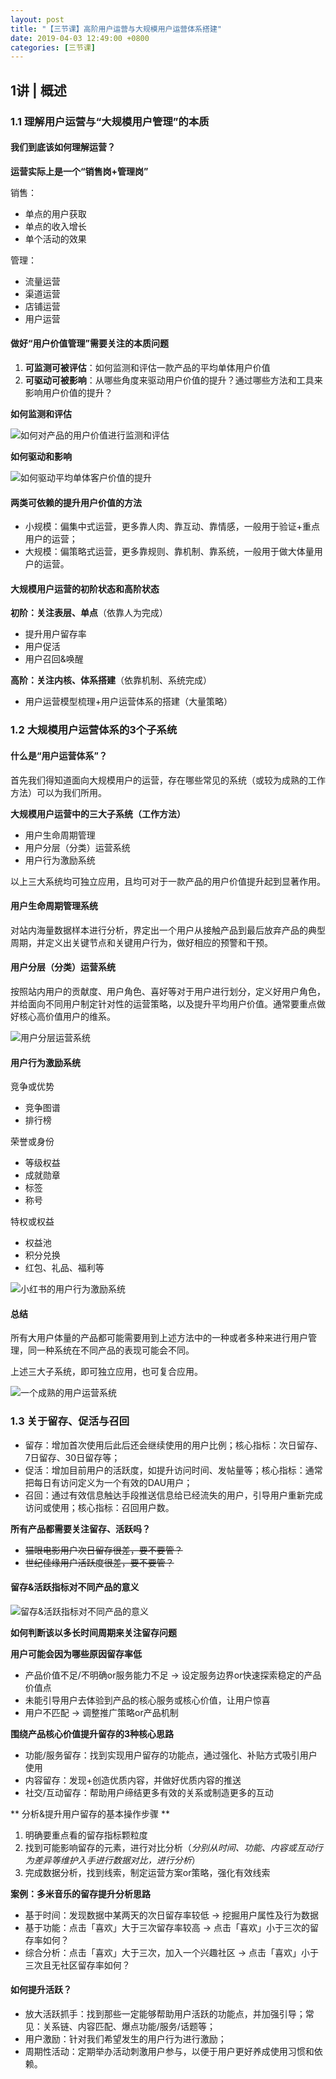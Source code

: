 ```yaml
---
layout: post
title: "【三节课】高阶用户运营与大规模用户运营体系搭建"
date: 2019-04-03 12:49:00 +0800
categories: [三节课]
---
```


## 1讲 | 概述

### 1.1 理解用户运营与“大规模用户管理”的本质

#### 我们到底该如何理解运营？

**运营实际上是一个“销售岗+管理岗”**

销售：

* 单点的用户获取
* 单点的收入增长
* 单个活动的效果

管理：

* 流量运营
* 渠道运营
* 店铺运营
* 用户运营

#### 做好“用户价值管理”需要关注的本质问题

1. **可监测可被评估**：如何监测和评估一款产品的平均单体用户价值
2. **可驱动可被影响**：从哪些角度来驱动用户价值的提升？通过哪些方法和工具来影响用户价值的提升？

**如何监测和评估**

![如何对产品的用户价值进行监测和评估](./../../../../static/img/public/op1.png)

**如何驱动和影响**

![如何驱动平均单体客户价值的提升](./../../../../static/img/public/op2.png)

#### 两类可依赖的提升用户价值的方法

* 小规模：偏集中式运营，更多靠人肉、靠互动、靠情感，一般用于验证+重点用户的运营；
* 大规模：偏策略式运营，更多靠规则、靠机制、靠系统，一般用于做大体量用户的运营。

#### 大规模用户运营的初阶状态和高阶状态

**初阶：关注表层、单点**（依靠人为完成）

* 提升用户留存率
* 用户促活
* 用户召回&唤醒

**高阶：关注内核、体系搭建**（依靠机制、系统完成）

* 用户运营模型梳理+用户运营体系的搭建（大量策略）

### 1.2 大规模用户运营体系的3个子系统

#### 什么是“用户运营体系”？

首先我们得知道面向大规模用户的运营，存在哪些常见的系统（或较为成熟的工作方法）可以为我们所用。

**大规模用户运营中的三大子系统（工作方法）**

* 用户生命周期管理
* 用户分层（分类）运营系统
* 用户行为激励系统

以上三大系统均可独立应用，且均可对于一款产品的用户价值提升起到显著作用。

#### 用户生命周期管理系统

对站内海量数据样本进行分析，界定出一个用户从接触产品到最后放弃产品的典型周期，并定义出关键节点和关键用户行为，做好相应的预警和干预。 

#### 用户分层（分类）运营系统

按照站内用户的贡献度、用户角色、喜好等对于用户进行划分，定义好用户角色，并给面向不同用户制定针对性的运营策略，以及提升平均用户价值。通常要重点做好核心高价值用户的维系。

![用户分层运营系统](./../../../../static/img/public/op3.png)

#### 用户行为激励系统

竞争或优势

* 竞争图谱
* 排行榜

荣誉或身份

* 等级权益
* 成就勋章
* 标签
* 称号

特权或权益

* 权益池
* 积分兑换
* 红包、礼品、福利等

![小红书的用户行为激励系统](./../../../../static/img/public/op4.png)

#### 总结
 
所有大用户体量的产品都可能需要用到上述方法中的一种或者多种来进行用户管理，同一种系统在不同产品的表现可能会不同。

上述三大子系统，即可独立应用，也可复合应用。

![一个成熟的用户运营系统](./../../../../static/img/public/op5.png)

### 1.3 关于留存、促活与召回

* 留存：增加首次使用后此后还会继续使用的用户比例；核心指标：次日留存、7日留存、30日留存等；
* 促活：增加目前用户的活跃度，如提升访问时间、发帖量等；核心指标：通常把每日有访问定义为一个有效的DAU用户；
* 召回：通过有效信息触达手段推送信息给已经流失的用户，引导用户重新完成访问或使用；核心指标：召回用户数。

**所有产品都需要关注留存、活跃吗？**

* ~~猫眼电影用户次日留存很差，要不要管？~~
* ~~世纪佳缘用户活跃度很差，要不要管？~~

#### 留存&活跃指标对不同产品的意义

![留存&活跃指标对不同产品的意义](./../../../../static/img/public/op6.png)

**如何判断该以多长时间周期来关注留存问题**

**用户可能会因为哪些原因留存率低**

* 产品价值不足/不明确or服务能力不足 → 设定服务边界or快速探索稳定的产品价值点
* 未能引导用户去体验到产品的核心服务或核心价值，让用户惊喜
* 用户不匹配 → 调整推广策略or产品机制

**围绕产品核心价值提升留存的3种核心思路**

* 功能/服务留存：找到实现用户留存的功能点，通过强化、补贴方式吸引用户使用
* 内容留存：发现+创造优质内容，并做好优质内容的推送
* 社交/互动留存：帮助用户缔结更多有效的关系或制造更多的互动

** 分析&提升用户留存的基本操作步骤 **

1. 明确要重点看的留存指标颗粒度
2. 找到可能影响留存的元素，进行对比分析（*分别从时间、功能、内容或互动行为差异等维护入手进行数据对比，进行分析*）
3. 完成数据分析，找到线索，制定运营方案or策略，强化有效线索

**案例：多米音乐的留存提升分析思路**

* 基于时间：发现数据中某两天的次日留存率较低 → 挖掘用户属性及行为数据
* 基于功能：点击「喜欢」大于三次留存率较高 → 点击「喜欢」小于三次的留存率如何？
* 综合分析：点击「喜欢」大于三次，加入一个兴趣社区 → 点击「喜欢」小于三次且无社区留存率如何？

#### 如何提升活跃？

* 放大活跃抓手：找到那些一定能够帮助用户活跃的功能点，并加强引导；常见：关系链、内容匹配、爆点功能/服务/话题等；
* 用户激励：针对我们希望发生的用户行为进行激励；
* 周期性活动：定期举办活动刺激用户参与，以便于用户更好养成使用习惯和依赖。
